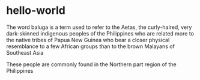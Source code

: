 # hello-world

The word baluga is a term used to refer to the Aetas, the curly-haired, very dark-skinned indigenous peoples of the Philippines who are related more to the native tribes of Papua New Guinea who bear a closer physical resemblance to a few African groups than to the brown Malayans of Southeast Asia

These people are commonly found in the Northern part region of the Philippines